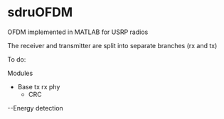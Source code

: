 sdruOFDM
========

OFDM implemented in MATLAB for USRP radios

The receiver and transmitter are split into separate branches (rx and tx)


To do:

Modules

 - Base tx rx phy
   - CRC

--Energy detection
